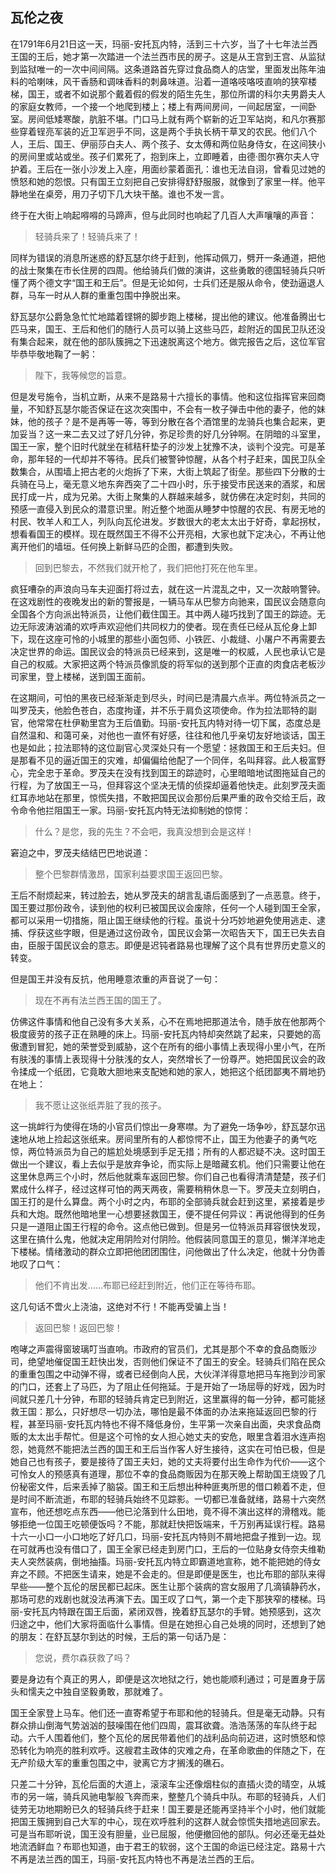 ## 瓦伦之夜

在1791年6月21日这一天，玛丽-安托瓦内特，活到三十六岁，当了十七年法兰西王国的王后，她才第一次踏进一个法兰西市民的房子。这是从王宫到王宫、从监狱到监狱唯一的一次中间间隔。这条道路首先穿过食品商人的店堂，里面发出陈年油料的哈喇味，风干香肠和调味香料的刺鼻味道。沿着一道咯吱咯吱直响的狭窄楼梯，国王，或者不如说那个戴着假的假发的陌生先生，那位所谓的科尔夫男爵夫人的家庭女教师，一个接一个地爬到楼上；楼上有两间房间，一间起居室，一间卧室。房间低矮寒酸，肮脏不堪。门口马上就有两个崭新的近卫军站岗，和凡尔赛那些穿着锃亮军装的近卫军迥乎不同，这是两个手执长柄干草叉的农民。他们八个人，王后、国王、伊丽莎白夫人、两个孩子、女太傅和两位贴身侍女，在这间狭小的房间里或站或坐。孩子们累死了，抱到床上，立即睡着，由德·图尔赛尔夫人守护着。王后在一张小沙发上入座，用面纱蒙着面孔：谁也无法自诩，曾看见过她的愤怒和她的怨恨。只有国王立刻把自己安排得舒舒服服，就像到了家里一样。他平静地坐在桌旁，用刀子切下几大块干酪。谁也不发一言。

终于在大街上响起嘚嘚的马蹄声，但与此同时也响起了几百人大声嚷嚷的声音：

> 轻骑兵来了！轻骑兵来了！

同样为错误的消息所迷惑的舒瓦瑟尔终于赶到，他挥动佩刀，劈开一条通道，把他的战士聚集在市长住房的四周。他给骑兵们做的演讲，这些勇敢的德国轻骑兵只听懂了两个德文字“国王和王后”。但是无论如何，士兵们还是服从命令，使劲逼退人群，马车一时从人群的重重包围中挣脱出来。

舒瓦瑟尔公爵急急忙忙地踏着铿锵的脚步跑上楼梯，提出他的建议。他准备腾出七匹马来，国王、王后和他们的随行人员可以骑上这些马匹，趁附近的国民卫队还没有集合起来，就在他的部队簇拥之下迅速脱离这个地方。做完报告之后，这位军官毕恭毕敬地鞠了一躬：

> 陛下，我等候您的旨意。

但是发号施令，当机立断，从来不是路易十六擅长的事情。他和这位指挥官来回商量，不知舒瓦瑟尔能否保证在这次突围中，不会有一枚子弹击中他的妻子，他的妹妹，他的孩子？是不是再等一等，等到分散在各个酒馆里的龙骑兵也集合起来，更加妥当？这一来二去又过了好几分钟，弥足珍贵的好几分钟啊。在阴暗的斗室里，国王一家，整个旧时代就坐在秫秸秆垫子的沙发上犹豫不决，谈判个没完。可是革命，那年轻的一代却并不等待。民兵们被警钟惊醒，从各个村子赶来，国民卫队全数集合，从围墙上把古老的火炮拆了下来，大街上筑起了街垒。那些四下分散的士兵骑在马上，毫无意义地东奔西突了二十四小时，乐于接受市民送来的酒浆，和居民打成一片，成为兄弟。大街上聚集的人群越来越多，就仿佛在决定时刻，共同的预感一直侵入到民众的潜意识里。附近整个地面从睡梦中惊醒的农民、有房无地的村民、牧羊人和工人，列队向瓦伦进发。岁数很大的老太太出于好奇，拿起拐杖，想看看国王的模样。现在既然国王不得不公开亮相，大家也就下定决心，不再让他离开他们的墙垣。任何换上新鲜马匹的企图，都遭到失败。

> 回到巴黎去，不然我们就开枪了，我们把他打死在他车里。

疯狂嘈杂的声浪向马车夫迎面打将过去，就在这一片混乱之中，又一次敲响警钟。在这戏剧性的夜晚发出的新的警报是，一辆马车从巴黎方向驰来，国民议会随意向全国各个方向派出特派员，让他们截住国王。其中两人碰巧找到了国王的踪迹。无边无际波涛汹涌的欢呼声欢迎他们共同权力的使者。现在责任已经从瓦伦身上卸下，现在这座可怜的小城里的那些小面包师、小铁匠、小裁缝、小屠户不再需要去决定世界的命运。国民议会的特派员已经来到，这是唯一的权威，人民也承认它是自己的权威。大家把这两个特派员像凯旋的将军似的送到那个正直的肉食店老板沙司家里，登上楼梯，送到国王面前。

在这期间，可怕的黑夜已经渐渐走到尽头，时间已是清晨六点半。两位特派员之一叫罗茂夫，他脸色苍白，态度拘谨，并不乐于肩负这项使命。作为拉法耶特的副官，他常常在杜伊勒里宫为王后值勤。玛丽-安托瓦内特对待一切下属，态度总是自然温和、和蔼可亲，对他也一直怀有好感，往往和他几乎亲切友好地谈话，国王也是如此；拉法耶特的这位副官心灵深处只有一个愿望：拯救国王和王后夫妇。但是那看不见的逼近国王的灾难，却偏偏给他配了一个同伴，名叫拜容。此人极富野心，完全忠于革命。罗茂夫在没有找到国王的踪迹时，心里暗暗地试图拖延自己的行程，为了放国王一马，但拜容这个坚决无情的侦探却逼着他快走。此刻罗茂夫面红耳赤地站在那里，惊慌失措，不敢把国民议会那份后果严重的政令交给王后，政令命令他拦阻国王一家。玛丽-安托瓦内特无法抑制她的惊愕：

> 什么？是您，我的先生？不会吧，我真没想到会是这样！

窘迫之中，罗茂夫结结巴巴地说道：

> 整个巴黎群情激昂，国家利益要求国王返回巴黎。

王后不耐烦起来，转过脸去，她从罗茂夫的胡言乱语后面感到了一点恶意。终于，国王要过那份政令，读到他的权利已被国民议会废除，任何一个人碰到国王全家，都可以采用一切措施，阻止国王继续他的行程。虽说十分巧妙地避免使用逃走、逮捕、俘获这些字眼，但是通过这份政令，国民议会第一次昭告天下，国王已失去自由，臣服于国民议会的意志。即便是迟钝者路易也理解了这个具有世界历史意义的转变。

但是国王并没有反抗，他用睡意浓重的声音说了一句：

> 现在不再有法兰西王国的国王了。

仿佛这件事情和他自己没有多大关系，心不在焉地把那道法令，随手放在他那两个极度疲劳的孩子正在熟睡的床上。玛丽-安托瓦内特却突然跳了起来，只要她的高傲遭到冒犯，她的荣誉受到威胁，这个在所有的细小事情上表现得小里小气，在所有肤浅的事情上表现得十分肤浅的女人，突然增长了一份尊严。她把国民议会的政令揉成一个纸团，它竟敢大胆地来支配她和她的家人，她把这个纸团鄙夷不屑地扔在地上：

> 我不愿让这张纸弄脏了我的孩子。

这一挑衅行为使得在场的小官员们惊出一身寒噤。为了避免一场争吵，舒瓦瑟尔迅速地从地上捡起这张纸来。房间里所有的人都惊愕不止，国王为他妻子的勇气吃惊，两位特派员为自己的尴尬处境感到手足无措；所有的人都迟疑不决。这时国王做出一个建议，看上去似乎是放弃争论，而实际上是暗藏玄机。他们只需要让他在这里休息两三个小时，然后他就乘车返回巴黎。你们自己也看得清清楚楚，孩子们累成什么样子，经过这样可怕的两天两夜，需要稍稍休息一下。罗茂夫立刻明白，国王打的是什么算盘。两个小时之内，布耶的全部骑兵就会赶到这里，紧接着是步兵和大炮。既然他暗地里一心想要拯救国王，便不提任何异议：再说他得到的任务只是一道阻止国王行程的命令。这点他已做到。但是另一位特派员拜容很快发现，这里在搞什么鬼，他就决定用阴险对付阴险。他假装同意国王的意见，懒洋洋地走下楼梯。情绪激动的群众立即把他团团围住，问他做出了什么决定，他就十分伪善地叹了口气：

> 他们不肯出发……布耶已经赶到附近，他们正在等待布耶。

这几句话不啻火上浇油，这绝对不行！不能再受骗上当！

> 返回巴黎！返回巴黎！

咆哮之声震得窗玻璃叮当直响。市政府的官员们，尤其是那个不幸的食品商贩沙司，绝望地催促国王赶快出发，否则他们保证不了国王的安全。轻骑兵们陷在民众的重重包围之中动弹不得，或者已经倒向人民，大伙洋洋得意地把马车拖到沙司家的门口，还套上了马匹，为了阻止任何拖延。于是开始了一场屈辱的好戏，因为时间就只差几十分钟，布耶的轻骑兵肯定已到附近，这里赢得的每一分钟，都可能拯救王国：那么，只好想尽一切办法，哪怕是最不体面的办法来拖延返回巴黎的行程，甚至玛丽-安托瓦内特也不得不降低身份，生平第一次亲自出面，央求食品商贩的太太出手帮忙。但是这个可怜的女人担心她丈夫的安危，眼里含着泪水连声抱怨，她竟然不能把法兰西的国王和王后当作客人好生接待，这实在可怕已极，但是她自己也有孩子，要是接待了国王夫妇，她的丈夫将要付出生命作为代价——这个可怜女人的预感真有道理，那位不幸的食品商贩因为在那天晚上帮助国王烧毁了几份秘密文件，后来丢掉了脑袋。国王和王后想出种种匪夷所思的借口赖着不走，但是时间不断流逝，布耶的轻骑兵始终不见踪影。一切都已准备就绪，路易十六突然宣布，他还想吃点东西——他已沦落到什么田地，竟不得不演出这样的滑稽戏。能够拒绝一位国王吃顿便饭吗？不能，那就赶快把饭端来，千万别再延误行程。路易十六一小口一小口地吃了好几口，玛丽-安托瓦内特则不屑地把盘子推到一边。现在可就再也没有借口了，国王全家已经走到房门口，王后的一位贴身女侍奈夫维勒夫人突然装病，倒地抽搐。玛丽-安托瓦内特立即霸道地宣称，她不能把她的侍女弃之不顾。不把医生请来，她是不会走的。但是即便是医生，也比布耶的部队来得早些——整个瓦伦的居民都已起床。医生让那个装病的宫女服用了几滴镇静药水，那场可悲的戏剧也就没法再演下去。国王叹了口气，第一个走下那狭窄的楼梯。玛丽-安托瓦内特跟在国王后面，紧闭双唇，挽着舒瓦瑟尔的手臂。她预感到，这次归途之中，他们大家将面临什么事情。但是在她担心自己处境的同时，还想到了她的朋友：在舒瓦瑟尔到达的时候，王后的第一句话乃是：

> 您说，费尔森获救了吗？

要是身边有个真正的男人，即便是这次地狱之行，她也能顺利通过；可是置身于孱头和懦夫之中独自坚毅勇敢，那就难了。

国王全家登上马车。他们还一直寄希望于布耶和他的轻骑兵。但是毫无动静。只有群众排山倒海气势汹汹的鼓噪围在他们四周，震耳欲聋。浩浩荡荡的车队终于起动。六千人围着他们，整个瓦伦的居民带着他们的战利品向前迈进，这时愤怒和惊恐转化为响亮的胜利欢呼。这艘君主政体的灾难之舟，在革命歌曲的伴随之下，在无产阶级大军的重重包围之中，驶离它方才搁浅的礁石。

只差二十分钟，瓦伦后面的大道上，滚滚车尘还像烟柱似的直插火烫的晴空，从城市的另一端，骑兵风驰电掣般飞奔而来，整整几个骑兵中队。布耶的轻骑兵，人们徒劳无功地期盼已久的轻骑兵终于赶来！国王要是还能再坚持半个小时，他们就能把国王簇拥到自己大军的中心，现在欢呼胜利的这群人就会惊慌失措地逃回家去。可是当布耶听说，国王没有胆量，业已屈服，他便撤回他的部队。何必还毫无益处地流洒鲜血？布耶也知道，由于君王的软弱，这个王国的命运已经注定。路易十六不再是法兰西的国王，玛丽-安托瓦内特也不再是法兰西的王后。
